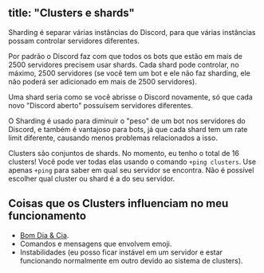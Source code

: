 title: "Clusters e shards"
---
Sharding é separar várias instâncias do Discord, para que várias instâncias possam controlar servidores diferentes.

Por padrão o Discord faz com que todos os bots que estão em mais de 2500 servidores precisem usar shards. Cada shard pode controlar, no máximo, 2500 servidores (se você tem um bot e ele não faz sharding, ele não poderá ser adicionado em mais de 2500 servidores).

Uma shard seria como se você abrisse o Discord novamente, só que cada novo "Discord aberto" possuísem servidores diferentes.

O Sharding é usado para diminuir o "peso" de um bot nos servidores do Discord, e também é vantajoso para bots, já que cada shard tem um rate limit diferente, causando menos problemas relacionados a isso.

Clusters são conjuntos de shards. No momento, eu tenho o total de 16 clusters! Você pode ver todas elas usando o comando `+ping clusters`. Use apenas `+ping` para saber em qual seu servidor se encontra. Não é possível escolher qual cluster ou shard é a do seu servidor.

## Coisas que os Clusters influenciam no meu funcionamento

* [Bom Dia & Cia](/extras/faq-loritta/bomdiaecia).
* Comandos e mensagens que envolvem emoji.
* Instabilidades (eu posso ficar instável em um servidor e estar funcionando normalmente em outro devido ao sistema de clusters).



